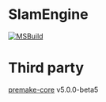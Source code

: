 # SlamEngine
[![MSBuild](https://github.com/roeas/SlamEngine/actions/workflows/MSBuild.yml/badge.svg?branch=main)](https://github.com/roeas/SlamEngine/actions/workflows/MSBuild.yml)

# Third party
[premake-core](https://github.com/premake/premake-core) v5.0.0-beta5
